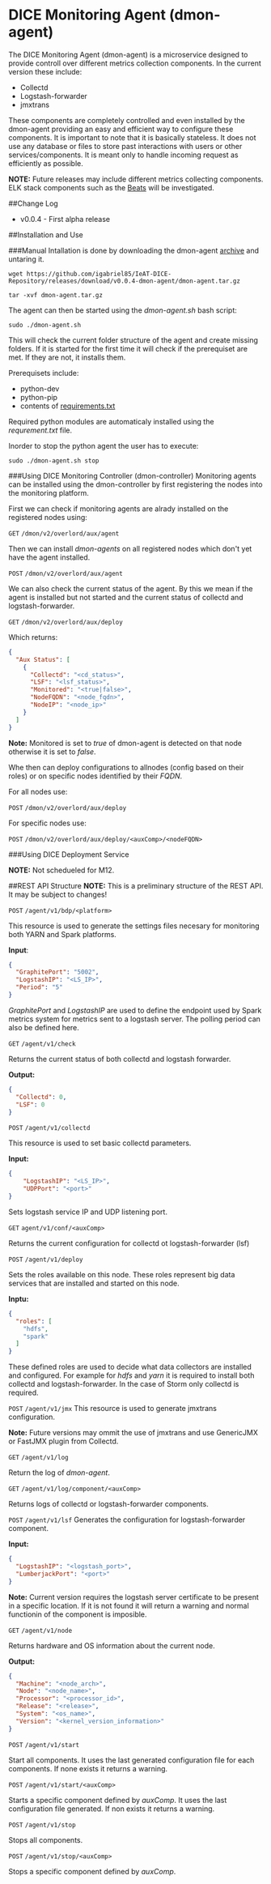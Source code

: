 # DICE Monitoring Agent (dmon-agent)

The DICE Monitoring Agent (dmon-agent) is a microservice designed to provide controll over different metrics collection components. In the current version these include:

* Collectd
* Logstash-forwarder
* jmxtrans

These components are completely controlled and even installed by the dmon-agent providing an easy and efficient way to configure these components. It is important to note that it is basically stateless. It does not use any database or files to store past interactions with users or other services/components. It is meant only to handle incoming request as efficiently as possible.

**NOTE:** Future releases may include different metrics collecting components. ELK stack components such as the [Beats](https://www.elastic.co/products/beats) will be investigated.


##Change Log
* v0.0.4 - First alpha release
	 	
	  		 	
##Installation and Use

###Manual
Intallation is done by downloading the dmon-agent [archive](https://github.com/igabriel85/IeAT-DICE-Repository/releases/download/v0.0.4-dmon-agent/dmon-agent.tar.gz) and untaring it.

```
wget https://github.com/igabriel85/IeAT-DICE-Repository/releases/download/v0.0.4-dmon-agent/dmon-agent.tar.gz
```

```
tar -xvf dmon-agent.tar.gz
```

The agent can then be started using the _dmon-agent.sh_ bash script:

```
sudo ./dmon-agent.sh
```

This will check the current folder structure of the agent and create missing folders. If it is started for the first time it will check if the prerequiset are met. If they are not, it installs them.

Prerequisets include:

* python-dev
* python-pip
* contents of [requirements.txt](https://github.com/igabriel85/IeAT-DICE-Repository/blob/master/dmon-agent/requirements.txt)

Required python modules are automaticaly installed using the _requrement.txt_ file.

Inorder to stop the python agent the user has to execute:

```
sudo ./dmon-agent.sh stop
```

###Using DICE Monitoring Controller (dmon-controller)
Monitoring agents can be installed using the dmon-controller by first registering the nodes into the monitoring platform. 

First we can  check if monitoring agents are alrady installed on the registered nodes using:

`GET` `/dmon/v2/overlord/aux/agent`

Then we can install _dmon-agents_ on all registered nodes which don't yet have the agent installed.

`POST` `/dmon/v2/overlord/aux/agent`

We can also check the current status of the agent. By this we mean if the agent is installed but not started and the current status of collectd and logstash-forwarder.

`GET` `/dmon/v2/overlord/aux/deploy`

Which returns:

```json
{
  "Aux Status": [
    {
      "Collectd": "<cd_status>",
      "LSF": "<lsf_status>",
      "Monitored": "<true|false>",
      "NodeFQDN": "<node_fqdn>",
      "NodeIP": "<node_ip>"
    }
  ]
}
```

**Note:** Monitored is set to _true_ of dmon-agent is detected on that node otherwise it is set to _false_.

Whe then can deploy configurations to allnodes (config based on their roles) or on specific nodes identified by their _FQDN_.

For all nodes use:

`POST` `/dmon/v2/overlord/aux/deploy`

For specific nodes use:

`POST` `/dmon/v2/overlord/aux/deploy/<auxComp>/<nodeFQDN>`



###Using DICE Deployment Service

**NOTE:** Not schedueled for M12.

##REST API Structure
**NOTE:** This is a preliminary structure of the REST API. It may be subject to changes!

`POST` `/agent/v1/bdp/<platform>`

This resource is used to generate the settings files necesary for monitoring both YARN and Spark platforms.

__Input__:

```json
{
  "GraphitePort": "5002",
  "LogstashIP": "<LS_IP>",
  "Period": "5"
}
```

_GraphitePort_ and _LogstashIP_ are used to define the endpoint used by Spark metrics system for metrics sent to a logstash server. The polling period can also be defined here.

`GET` `/agent/v1/check`

Returns the current status of both collectd and logstash forwarder.

__Output:__

```json
{
  "Collectd": 0,
  "LSF": 0
}
```

`POST` `/agent/v1/collectd`

This resource is used to set basic collectd parameters.

__Input:__

```json
{
	"LogstashIP": "<LS_IP>",
	"UDPPort": "<port>"
}
```

Sets logstash service IP and UDP listening port.

`GET` `agent/v1/conf/<auxComp>`

Returns the current configuration for collectd ot logstash-forwarder (lsf)

`POST` `/agent/v1/deploy`

Sets the roles available on this node. These roles represent big data services that are installed and started on this node.

__Inptu:__

```json
{
  "roles": [
    "hdfs", 
    "spark"
  ]
}
```

These defined roles are used to decide what data collectors are installed and configured. For example for _hdfs_ and _yarn_ it is required to install both collectd and logstash-forwarder. In the case of Storm only collectd is required.

`POST` `/agent/v1/jmx`
This resource is used to generate jmxtrans configuration.

**Note:** Future versions may ommit the use of jmxtrans and use GenericJMX or FastJMX plugin from Collectd.

`GET` `/agent/v1/log`

Return the log of _dmon-agent_.  

`GET` `/agent/v1/log/component/<auxComp>`

Returns logs of collectd or logstash-forwarder components.

`POST` `/agent/v1/lsf`
Generates the configuration for logstash-forwarder component. 

__Input:__
```json
{
  "LogstashIP": "<logstash_port>",
  "LumberjackPort": "<port>"
}
```

**Note:** Current version requires the logstash server certificate to be present in a specific location. If it is not found it will return a warning and normal functionin of the component is imposible.


`GET` `/agent/v1/node`

Returns hardware and OS information about the current node. 

__Output:__

```json
{
  "Machine": "<node_arch>",
  "Node": "<node_name>",
  "Processor": "<processor_id>",
  "Release": "<release>",
  "System": "<os_name>",
  "Version": "<kernel_version_information>"
}
```


`POST` `/agent/v1/start`

Start all components. It uses the last generated configuration file for each components. If none exists it returns a warning.

`POST` `/agent/v1/start/<auxComp>`

Starts a specific component defined by _auxComp_. It uses the last configuration file generated. If non exists it returns a warning.

`POST` `/agent/v1/stop`

Stops all components. 

`POST` `/agent/v1/stop/<auxComp>`

Stops a specific component defined by _auxComp_.



